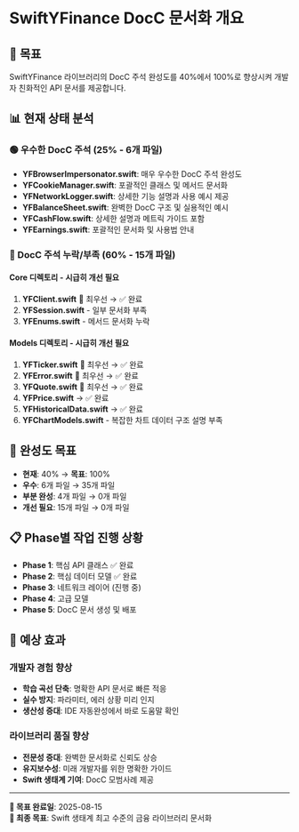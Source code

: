 # SwiftYFinance DocC 문서화 개요

## 🎯 목표

SwiftYFinance 라이브러리의 DocC 주석 완성도를 40%에서 100%로 향상시켜 개발자 친화적인 API 문서를 제공합니다.

## 📊 현재 상태 분석

### 🟢 우수한 DocC 주석 (25% - 6개 파일)
- **YFBrowserImpersonator.swift**: 매우 우수한 DocC 주석 완성도
- **YFCookieManager.swift**: 포괄적인 클래스 및 메서드 문서화  
- **YFNetworkLogger.swift**: 상세한 기능 설명과 사용 예시 제공
- **YFBalanceSheet.swift**: 완벽한 DocC 구조 및 실용적인 예시
- **YFCashFlow.swift**: 상세한 설명과 메트릭 가이드 포함
- **YFEarnings.swift**: 포괄적인 문서화 및 사용법 안내

### 🔴 DocC 주석 누락/부족 (60% - 15개 파일)

#### Core 디렉토리 - 시급히 개선 필요
1. **YFClient.swift** 🚨 최우선 → ✅ 완료
2. **YFSession.swift** - 일부 문서화 부족
3. **YFEnums.swift** - 메서드 문서화 누락

#### Models 디렉토리 - 시급히 개선 필요  
1. **YFTicker.swift** 🚨 최우선 → ✅ 완료
2. **YFError.swift** 🚨 최우선 → ✅ 완료  
3. **YFQuote.swift** 🚨 최우선 → ✅ 완료
4. **YFPrice.swift** → ✅ 완료
5. **YFHistoricalData.swift** → ✅ 완료
6. **YFChartModels.swift** - 복잡한 차트 데이터 구조 설명 부족

## 🎯 완성도 목표

- **현재**: 40% → **목표**: 100%
- **우수**: 6개 파일 → 35개 파일  
- **부분 완성**: 4개 파일 → 0개 파일
- **개선 필요**: 15개 파일 → 0개 파일

## 📋 Phase별 작업 진행 상황

- **Phase 1**: 핵심 API 클래스 ✅ 완료
- **Phase 2**: 핵심 데이터 모델 ✅ 완료  
- **Phase 3**: 네트워크 레이어 (진행 중)
- **Phase 4**: 고급 모델
- **Phase 5**: DocC 문서 생성 및 배포

## 🎯 예상 효과

### 개발자 경험 향상
- **학습 곡선 단축**: 명확한 API 문서로 빠른 적응
- **실수 방지**: 파라미터, 에러 상황 미리 인지
- **생산성 증대**: IDE 자동완성에서 바로 도움말 확인

### 라이브러리 품질 향상  
- **전문성 증대**: 완벽한 문서화로 신뢰도 상승
- **유지보수성**: 미래 개발자를 위한 명확한 가이드
- **Swift 생태계 기여**: DocC 모범사례 제공

---

**📅 목표 완료일**: 2025-08-15  
**🎯 최종 목표**: Swift 생태계 최고 수준의 금융 라이브러리 문서화